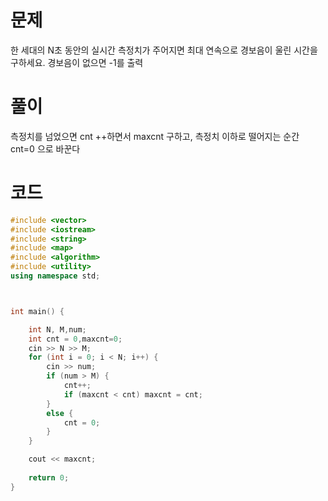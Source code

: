 # 문제
한 세대의 N초 동안의 실시간 측정치가 주어지면 최대 연속으로 경보음이 울린 시간을 구하세요. 경보음이 없으면 -1를 출력
# 풀이
측정치를 넘었으면 cnt ++하면서 maxcnt 구하고, 측정치 이하로 떨어지는 순간 cnt=0 으로 바꾼다

# 코드
```c++
#include <vector>
#include <iostream>
#include <string>
#include <map>
#include <algorithm>
#include <utility>
using namespace std;



int main() {

	int N, M,num;
	int cnt = 0,maxcnt=0;
	cin >> N >> M;
	for (int i = 0; i < N; i++) {
		cin >> num;
		if (num > M) {
			cnt++;
			if (maxcnt < cnt) maxcnt = cnt;
		}
		else {
			cnt = 0;
		}
	}

	cout << maxcnt;
	
	return 0;
}
```